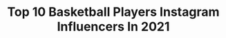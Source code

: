 ---
title: Top 10 Basketball Players Instagram Influencers In 2021
description: >-
  Find top basketball players Instagram influencers in 2021. Most popular hashtags: #basketball #repost #bball.
platform: Instagram
hits: 521
text_top: Analyze the best Instagram influencers on inBeat.
text_bottom: Our search engine aggregates 521 Instagram influencers like this for you to work with.
profiles:
  - username: "notfurkan"
    fullname: >-
      𝔽𝕦𝕣𝕜𝕒𝕟 𝕌𝕤𝕥𝕦𝕟𝕤𝕠𝕪
    bio: >-
      17 Leicester📍 Basketball player 🇹🇷 🇬🇧
    location: "United Kingdom"
    followers: 3733
    engagement: 2743
    commentsToLikes: 0.105564
    id: ckapc33ct2a330i78zwr1pyiw
    verified: false
    hashtags: "#mugshotchallenge, #gossipgang"
  - username: "otaldo_daniel"
    fullname: >-
      Daniel costa
    bio: >-
      021 ... Veja os storyes ❤✊🏾 basketball player 🏀 Physical education student 💪😎 40 graus models Tt: Otaldo_daniel
    location: "Brazil"
    followers: 21690
    engagement: 773
    commentsToLikes: 0.089139
    id: ck5qd1fsrtczw0i11mzokl4qs
    verified: false
    hashtags: "#dontrushchallenge, #24anos"
  - username: "sertacsanli"
    fullname: >-
      Sertaç Şanlı
    bio: >-
      Basketball Player / @anadoluefessk Business and communication: @sagatise
    location: ""
    followers: 10669
    engagement: 1379
    commentsToLikes: 0.058691
    id: ck5zmcuxlmc6g0i148id7d7ej
    verified: true
    hashtags: "#kobebryant, #socialdistance, #benimyerimburasi, #benimyerimburas"
  - username: "tcwaldo"
    fullname: >-
      Corey Walden
    bio: >-
      📍Florida 🏀Professional Basketball Player🇷🇸 ☝🏾John 3:16 😇R.I.P Grandma
    location: ""
    followers: 16007
    engagement: 3851
    commentsToLikes: 0.053313
    id: ck5bye9x5ozgh0i11gezxi9ed
    verified: true
    hashtags: "#top8, #blackouttuesday"
  - username: "rob_lowery8"
    fullname: >-
      Rob Lowery
    bio: >-
      Professional basketball player for BC Tsmoki-Minsk 🇧🇾
    location: "Canada"
    followers: 8451
    engagement: 1099
    commentsToLikes: 0.081713
    id: ck5qel5xu10hu0i11chh4qjh1
    verified: false
    hashtags: "#magicyear, #10, #tbt"
  - username: "194_jw"
    fullname: >-
      오정헌(吴定轩)
    bio: >-
      기술자 (Engineer)/ 농구 선수 (Basketball player) 🏀 194 cm🕴 Tik-Tok: 194_jw
    location: ""
    followers: 359418
    engagement: 815
    commentsToLikes: 0.022319
    id: ck0vyr8655e9q0i19hxxb0zrx
    verified: false
    hashtags: ""
  - username: "dimitricastro"
    fullname: >-
      Dimitri
    bio: >-
      Brazilian Basketball Player Sociedade Thalia Combo Guard 1.80 m / 5'11 ft 61 kg / 134 lbs 15 y / 10th grade Paraná / Curitiba CLASS OF 2023
    location: "Brazil"
    followers: 2718
    engagement: 2509
    commentsToLikes: 0.135792
    id: ckap77i13iyem0i787kep0j6k
    verified: false
    hashtags: ""
  - username: "penkaaguirre"
    fullname: >-
      Nicolas Penka Aguirre
    bio: >-
      🏀 Jugador profesional de basquet de San Lorenzo de Almagro. Professional Basketball player for San Lorenzo de Almagro
    location: "Spain"
    followers: 26510
    engagement: 798
    commentsToLikes: 0.025396
    id: ck6tlq8ap6fve0j71d6o5lpnb
    verified: true
    hashtags: "#regresamosconma, #112, #desafi, #calidadesahorro"
  - username: "kamilla_cardoso"
    fullname: >-
      Kamilla Cardoso
    bio: >-
      🇧🇷 ✈️ 🇺🇸 SYRACUSE WBB COMMIT 🍊Basketball player @hhcaladyhawks ⛹️‍♀️
    location: "United States"
    followers: 5713
    engagement: 1752
    commentsToLikes: 0.033818
    id: ck5q743gdzwzn0i110w92zpom
    verified: false
    hashtags: "#cusewbb, #notcomitted, #allstargiveaway, #blackouttuesday"
  - username: "dcash_11"
    fullname: >-
      David Holston
    bio: >-
      🏀 Basketball player for @jdadijonbasket. 🇺🇸 From Pontiac, Michigan. 📲 @hskagency
    location: "France"
    followers: 8653
    engagement: 1399
    commentsToLikes: 0.025484
    id: ck6u8ddttqx2c0j714wcqgup3
    verified: true
    hashtags: "#blessed, #trustgod, #staydown, #blm"
---